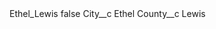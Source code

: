 <?xml version="1.0" encoding="UTF-8"?>
<CustomMetadata xmlns="http://soap.sforce.com/2006/04/metadata" xmlns:xsi="http://www.w3.org/2001/XMLSchema-instance" xmlns:xsd="http://www.w3.org/2001/XMLSchema">
    <label>Ethel_Lewis</label>
    <protected>false</protected>
    <values>
        <field>City__c</field>
        <value xsi:type="xsd:string">Ethel</value>
    </values>
    <values>
        <field>County__c</field>
        <value xsi:type="xsd:string">Lewis</value>
    </values>
</CustomMetadata>

